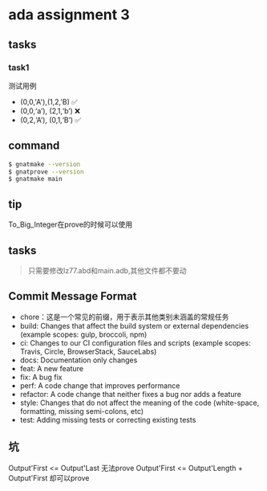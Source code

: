 # ada assignment 3
## tasks
### task1
测试用例
- (0,0,'A'),(1,2,'B) ✅
- (0,0,‘a’), (2,1,‘b’) ❌
-  (0,2,‘A’), (0,1,‘B’) ✅
## command
```bash
$ gnatmake --version
$ gnatprove --version
$ gnatmake main
```

## tip
To_Big_Integer在prove的时候可以使用
## tasks
> 只需要修改lz77.abd和main.adb,其他文件都不要动


## Commit Message Format
- chore：这是一个常见的前缀，用于表示其他类别未涵盖的常规任务
- build: Changes that affect the build system or external dependencies (example scopes: gulp, broccoli, npm)
- ci: Changes to our CI configuration files and scripts (example scopes: Travis, Circle, BrowserStack, SauceLabs)
- docs: Documentation only changes
- feat: A new feature
- fix: A bug fix
- perf: A code change that improves performance
- refactor: A code change that neither fixes a bug nor adds a feature
- style: Changes that do not affect the meaning of the code (white-space, formatting, missing semi-colons, etc)
- test: Adding missing tests or correcting existing tests

## 坑
Output'First <= Output'Last 无法prove
Output'First <= Output'Length + Output'First 却可以prove